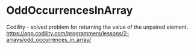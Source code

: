 # OddOccurrencesInArray
Codility - solved problem for returning the value of the unpaired element.
https://app.codility.com/programmers/lessons/2-arrays/odd_occurrences_in_array/
